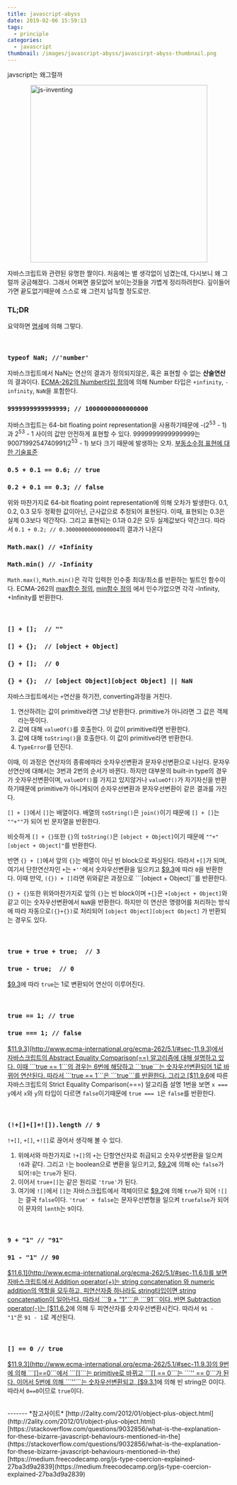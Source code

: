 ```yaml
---
title: javascript-abyss
date: 2019-02-06 15:59:13
tags:
  - principle
categories:
  - javascript
thumbnail: /images/javascript-abyss/javascirpt-abyss-thumbnail.png
---
```


javscript는 왜그럴까
<!--more-->

<style>
img{ 
  display: block;
  margin : 0 auto;
}
</style>

<img src="/images/javascript-abyss/js-inventing.png" alt="js-inventing" style="width:400px;"/>

자바스크립트와 관련된 유명한 짤이다. 처음에는 별 생각없이 넘겼는데, 다시보니 왜 그럴까 궁금해졌다. 그래서 어쩌면 쓸모없어 보이는것들을 가볍게 정리하려한다. 깊이들어가면 끝도없기때문에 스스로 왜 그런지 납득할 정도로만.

### TL;DR
요약하면 [명세](http://www.ecma-international.org/ecma-262/5.1/)에 의해 그렇다.

</br>

### ```typeof NaN; //'number'```

자바스크립트에서 NaN는 연산의 결과가 정의되지않은, 혹은 표현할 수 없는 **산술연산**의 결과이다. [ECMA-262의 Number타입 정의](http://www.ecma-international.org/ecma-262/9.0/index.html#sec-terms-and-definitions-number-type)에 의해 Number 타입은 ```+infinity```, ```-infinity```, ```NaN```을 포함한다.
</br>

### ```9999999999999999; // 10000000000000000 ```

자바스크립트는 64-bit floating point representation을 사용하기때문에 -(2<sup>53</sup> - 1)과 2<sup>53</sup> - 1 사이의 값만 안전하게 표현할 수 있다. 9999999999999999는  9007199254740991(2<sup>53</sup> - 1) 보다 크기 때문에 발생하는 오차. [부동소수점 표현에 대한 기술표준](https://en.wikipedia.org/wiki/IEEE_754)
</br>
### ```0.5 + 0.1 == 0.6; // true```
### ```0.2 + 0.1 == 0.3; // false```

위와 마찬가지로 64-bit floating point representation에 의해 오차가 발생한다.
0.1, 0.2, 0.3 모두 정확한 값이아닌, 근사값으로 추정되어 표현된다. 이때, 표현되는 0.3은 실제 0.3보다 약간작다. 그리고 표현되는 0.1과 0.2은 모두 실제값보다 약간크다. 따라서 ```0.1 + 0.2; // 0.30000000000000004```의 결과가 나온다 
</br>

### ```Math.max() // +Infinity```
### ```Math.min() // -Infinity```

```Math.max()```, ```Math.min()```은 각각 입력한 인수중 최대/최소를 반환하는 빌트인 함수이다. ECMA-262의 [max함수 정의](http://www.ecma-international.org/ecma-262/5.1/#sec-15.8.2.11), [min함수 정의](http://www.ecma-international.org/ecma-262/5.1/#sec-15.8.2.12) 에서 인수가없으면 각각 -Infinity, +Infinity를 반환한다.

</br>

### ```[] + [];  // ""```
### ```[] + {};  // [object + Object]```
### ```{} + [];  // 0```
### ```{} + {};  // [object Object][object Object] || NaN```

자바스크립트에서는 ```+```연산을 하기전, converting과정을 거친다.
1. 연산하려는 값이 primitive라면 그냥 반환한다. primitive가 아니라면 그 값은 객체라는뜻이다.
2. 값에 대해 ```valueOf()```를 호출한다. 이 값이 primitive라면 반환한다.
3. 값에 대해 ```toString()```을 호출한다. 이 값이 primitive라면 반환한다.
4. ```TypeError```를 던진다.

이때, 이 과정은 연산자의 종류에따라 숫자우선변환과 문자우선변환으로 나뉜다. 문자우선연산에 대해서는 3번과 2번의 순서가 바뀐다. 하지만 대부분의 built-in type의 경우가 숫자우선변환이며, ```valueOf()```를 가지고 있지않거나 ```valueOf()```가 자기자신을 반환하기때문에 primitive가 아니게되어 순자우선변환과 문자우선변환이 같은 결과를 가진다.

```[] + []```에서 ```[]```는 배열이다. 배열의 ```toString()```은 ```join()```이기 때문에 ```[] + []```는 ```""+""```가 되어 빈 문자열을 반환한다.

비슷하게 ```[] + {}```또한 ```{}```의 ```toString()```은  ```[object + Object]```이기 때문에  ```""+"[object + Object]"```를 반환한다.

반면 ```{} + []```에서 앞의 ```{}```는 배열이 아닌 빈 block으로 파싱된다. 따라서 ```+[]```가 되며, 여기서 단한연산자인 ```+```는 ```+''```에서 숫자우선변환을 일으키고 [$9.3](http://www.ecma-international.org/ecma-262/5.1/#sec-9.3)에 따라 ```0```을 반환한다. 이때 만약, ```({}) + []```라면 위와같은 과정으로 ```[object + Object]``를 반환한다.

```{} + {}```또한 위와마찬가지로 앞의 ```{}```는 빈 block이며 ```+{}```은 ```+[object + Object]```와 같고 이는 숫자우선변환에서 ```NaN```을 반환한다. 하지만 이 연산은 명령어를 처리하는 방식에 따라 자동으로```({}+{})```로 처리되어 ```[object Object][object Object]``` 가 반환되는 경우도 있다.

</br>

### ```true + true + true;  // 3```
### ```true - true;  // 0```

[$9.3](http://www.ecma-international.org/ecma-262/5.1/#sec-9.3)에 따라 ```true```는 1로 변환되어 연산이 이루어진다.

</br>

### ```true == 1; // true```
### ```true === 1; // false```
[$11.9.3](http://www.ecma-international.org/ecma-262/5.1/#sec-11.9.3)에서 자바스크립트의 Abstract Equality Comparison(==) 알고리즘에 대해 설명하고 있다. 이때 ```true == 1```의 경우는 6번에 해당하고 ```true```는 숫자우선변환되어 1로 바뀌어 연산된다. 따라서 ```true == 1```은 ```true```를 반환한다. 그리고 [$11.9.6](http://www.ecma-international.org/ecma-262/5.1/#sec-11.9.6)에 따른 자바스크립트의 Strict Equality Comparison(===) 알고리즘 설명 1번을 보면 ```x === y```에서 ```x```와 ```y```의 타입이 다르면 ```false```이기때문에 ```true === 1```은 ```false```를 반환한다.

</br>

### ```(!+[]+[]+![]).length // 9```
```!+[]```, ```+[]```, ```+![]```로 끊어서 생각해 볼 수 있다.
1. 위에서와 마찬가지로 ```!+[]```의 ```+```는 단항연산자로 취급되고 숫자우섯변환을 일으켜 ```!0```과 같다. 그리고 ```!```는 boolean으로 변환을 일으키고, [$9.2](http://www.ecma-international.org/ecma-262/5.1/#sec-9.2)에 의해 ```0```는 ```false```가 되어```!0```는 ```true```가 된다.
2. 이어서 ```true+[]```는 같은 원리로 ```'true'```가 된다.
3. 여기에 ```![]```에서 ```[]```는 자바스크립트에서 객체이므로 [$9.2](http://www.ecma-international.org/ecma-262/5.1/#sec-9.2)에 의해 ```true```가 되어 ```![]```는 결국 ```false```이다. ```'true' + false```는 문자우선변형을 일으켜 ```truefalse```가 되어 이 문자의 ```lenth```는 ```9```이다.

</br>

### ```9 + "1" // "91"```
### ```91 - "1" // 90```
[$11.6.1](http://www.ecma-international.org/ecma-262/5.1/#sec-11.6.1)를 보면 자바스크립트에서 Addition operator(+)는 string concatenation 와 numeric addition의 역할을 모두하고, 피연산자중 하나라도 string타입이면 string concatenation이 일어난다. 따라서 ```9 + "1"```은 ```91```이다.
반면 Subtraction operator(-)는 [$11.6.2](http://www.ecma-international.org/ecma-262/5.1/#sec-11.6.1)에 의해 두 피연산자를 숫자우선변환시킨다. 따라서 ```91 - "1"```은 ```91 - 1```로 계산된다.

</br>

### ```[] == 0 // true```
[$11.9.3](http://www.ecma-international.org/ecma-262/5.1/#sec-11.9.3)의 9번에 의해 ```[]==0```에서 ```[]```는 primitive로 바뀌고 ```[] == 0```는 ```'' == 0```가 된다. 이어서 5번에 의해 ```''```는 숫자우선변환되고, [$9.3.1](http://www.ecma-international.org/ecma-262/5.1/#sec-9.3.1)에 의해 빈 string은 0이다. 따라서 ```0==0```이므로 ```true```이다.

</br>
-------
*참고사이트*
[http://2ality.com/2012/01/object-plus-object.html](http://2ality.com/2012/01/object-plus-object.html)
[https://stackoverflow.com/questions/9032856/what-is-the-explanation-for-these-bizarre-javascript-behaviours-mentioned-in-the](https://stackoverflow.com/questions/9032856/what-is-the-explanation-for-these-bizarre-javascript-behaviours-mentioned-in-the)
[https://medium.freecodecamp.org/js-type-coercion-explained-27ba3d9a2839](https://medium.freecodecamp.org/js-type-coercion-explained-27ba3d9a2839)